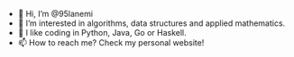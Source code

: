 - 👋 Hi, I’m @95lanemi
- 👀 I’m interested in algorithms, data structures and applied mathematics.
- 🌱 I like coding in Python, Java, Go or Haskell.
- 📫 How to reach me? Check my personal website!

<!---
95lanemi/95lanemi is a ✨ special ✨ repository because its `README.md` (this file) appears on your GitHub profile.
You can click the Preview link to take a look at your changes.
--->

